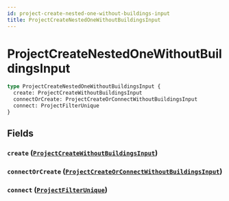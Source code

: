 ```yaml
---
id: project-create-nested-one-without-buildings-input
title: ProjectCreateNestedOneWithoutBuildingsInput
---
```


 # ProjectCreateNestedOneWithoutBuildingsInput





```graphql
type ProjectCreateNestedOneWithoutBuildingsInput {
  create: ProjectCreateWithoutBuildingsInput
  connectOrCreate: ProjectCreateOrConnectWithoutBuildingsInput
  connect: ProjectFilterUnique
}
```


## Fields

### `create` ([`ProjectCreateWithoutBuildingsInput`](/inputs/project-create-without-buildings-input))




### `connectOrCreate` ([`ProjectCreateOrConnectWithoutBuildingsInput`](/inputs/project-create-or-connect-without-buildings-input))




### `connect` ([`ProjectFilterUnique`](/inputs/project-filter-unique))






